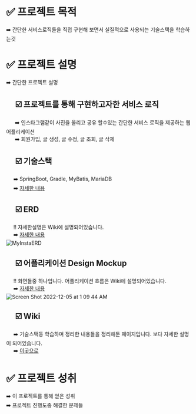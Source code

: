 # :white_check_mark: 프로젝트 목적
:arrow_right: 간단한 서비스로직들을 직접 구현해 보면서 실질적으로 사용되는 기술스택을 학습하는것


# :white_check_mark: 프로젝트 설명
:arrow_right: 간단한 프로젝트 설명

## &nbsp;&nbsp;&nbsp;&nbsp; :ballot_box_with_check: 프로젝트를 통해 구현하고자한 서비스 로직
&nbsp;&nbsp;&nbsp;&nbsp;&nbsp; :arrow_right: 인스타그램같이 사진을 올리고 공유 할수있는 간단한 서비스 로직을 제공하는 웹 어플리케이션<br />
&nbsp;&nbsp;&nbsp;&nbsp;&nbsp; :arrow_right: 회원가입, 글 생성, 글 수정, 글 조회, 글 삭제

##  &nbsp;&nbsp;&nbsp;&nbsp; :ballot_box_with_check: 기술스택
&nbsp;&nbsp;&nbsp;&nbsp; :arrow_right: SpringBoot, Gradle, MyBatis, MariaDB <br/>
&nbsp;&nbsp;&nbsp;&nbsp; :arrow_right: [자세한 내용](https://github.com/f-lab-edu/myinsta/wiki/%ED%94%84%EB%A1%9C%EC%A0%9D%ED%8A%B8-%EA%B8%B0%EC%88%A0%EC%8A%A4%ED%83%9D)

##  &nbsp;&nbsp;&nbsp;&nbsp; :ballot_box_with_check: ERD 
&nbsp;&nbsp;&nbsp;&nbsp; :bangbang: 자세한설명은 Wiki에 설명되어있습니다. <br/> 
&nbsp;&nbsp;&nbsp;&nbsp; :arrow_right: [자세한 내용](https://github.com/f-lab-edu/myinsta/wiki/EDR%EC%84%A4%EB%AA%85)<br/>
![MyInstaERD](https://user-images.githubusercontent.com/16884433/205501550-64d41b08-dfac-45e1-b586-1ace7944b9bc.png)

##  &nbsp;&nbsp;&nbsp;&nbsp; :ballot_box_with_check: 어플리케이션 Design Mockup
&nbsp;&nbsp;&nbsp;&nbsp; :bangbang: 화면들중 하나입니다. 어플리케이션 흐름은 Wiki에 설명되어있습니다. <br/>
&nbsp;&nbsp;&nbsp;&nbsp; :arrow_right: [자세한 내용](https://github.com/f-lab-edu/myinsta/wiki/Design-Mockup)<br/>
![Screen Shot 2022-12-05 at 1 09 44 AM](https://user-images.githubusercontent.com/16884433/205502013-50f8454f-abd6-485a-b034-58278d0aba37.png)

##  &nbsp;&nbsp;&nbsp;&nbsp; :ballot_box_with_check: Wiki
&nbsp;&nbsp;&nbsp;&nbsp; :arrow_right: 기술스택등 학습하며 정리한 내용들을 정리해둔 페이지입니다. 보다 자세한 설명이 되어있습니다.<br/>
&nbsp;&nbsp;&nbsp;&nbsp; :arrow_right: [이곳으로](https://github.com/f-lab-edu/myinsta/wiki) <br/>


# :white_check_mark: 프로젝트 성취
:arrow_right: 이 프로젝트를 통해 얻은 성취 <br/>
:arrow_right: 프로젝트 진행도중 해결한 문제들 <br/>
